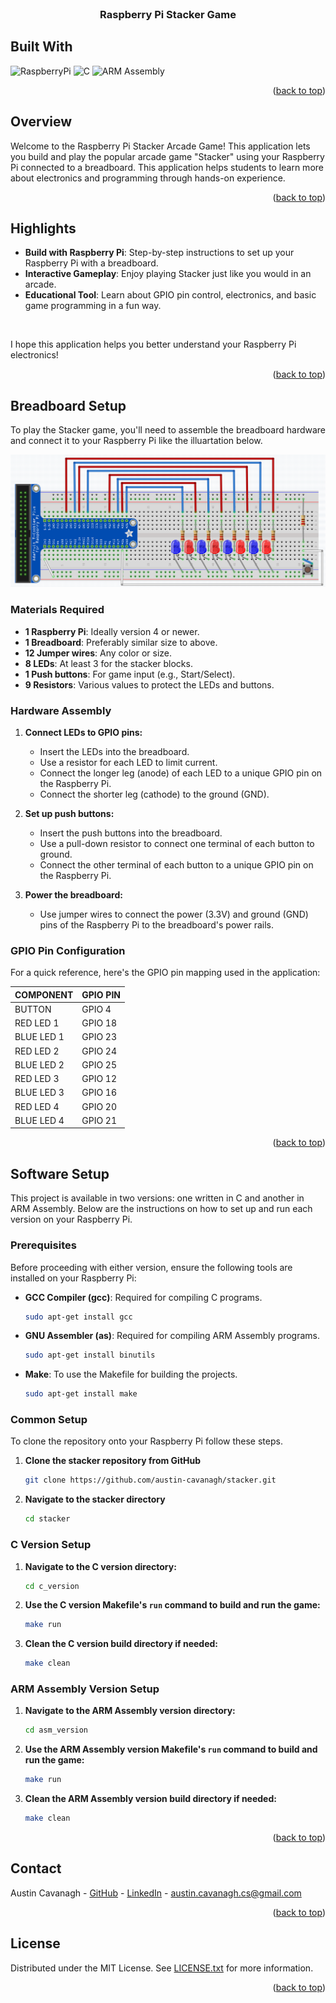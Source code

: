 <div id="readme-top"></div>

<!-- PROJECT TITLE -->

<br />
<div align="center">
  <h3 align="center">Raspberry Pi Stacker Game</h3>
</div>

<!-- BUILT WITH -->

## Built With

![RaspberryPi](https://img.shields.io/badge/Raspberry_Pi-C51A4A?style=for-the-badge&logo=raspberrypi)
![C](https://img.shields.io/badge/C-00599C?style=for-the-badge&logo=c&logoColor=white)
![ARM Assembly](https://img.shields.io/badge/ARM_Assembly-007ACC?style=for-the-badge&logo=arm&logoColor=white)

<p align="right">(<a href="#readme-top">back to top</a>)</p>

<!-- OVERVIEW -->

## Overview

Welcome to the Raspberry Pi Stacker Arcade Game! This application lets you build and play the popular arcade game "Stacker" using your Raspberry Pi connected to a breadboard. This application helps students to learn more about electronics and programming through hands-on experience.

<p align="right">(<a href="#readme-top">back to top</a>)</p>

<!-- HIGHLIGHTS -->

## Highlights

- **Build with Raspberry Pi**: Step-by-step instructions to set up your Raspberry Pi with a breadboard.
- **Interactive Gameplay**: Enjoy playing Stacker just like you would in an arcade.
- **Educational Tool**: Learn about GPIO pin control, electronics, and basic game programming in a fun way.

<br>

I hope this application helps you better understand your Raspberry Pi electronics!

<p align="right">(<a href="#readme-top">back to top</a>)</p>

<!-- BREADBOARD SETUP -->

## Breadboard Setup

To play the Stacker game, you'll need to assemble the breadboard hardware and connect it to your Raspberry Pi like the illuartation below.

![Breadboard Setup](screenshots/breadboard.png)

### Materials Required

- **1 Raspberry Pi**: Ideally version 4 or newer.
- **1 Breadboard**: Preferably similar size to above.
- **12 Jumper wires**: Any color or size.
- **8 LEDs**: At least 3 for the stacker blocks.
- **1 Push buttons**: For game input (e.g., Start/Select).
- **9 Resistors**: Various values to protect the LEDs and buttons.

### Hardware Assembly

1. **Connect LEDs to GPIO pins:**
   - Insert the LEDs into the breadboard.
   - Use a resistor for each LED to limit current.
   - Connect the longer leg (anode) of each LED to a unique GPIO pin on the Raspberry Pi.
   - Connect the shorter leg (cathode) to the ground (GND).

2. **Set up push buttons:**
   - Insert the push buttons into the breadboard.
   - Use a pull-down resistor to connect one terminal of each button to ground.
   - Connect the other terminal of each button to a unique GPIO pin on the Raspberry Pi.

3. **Power the breadboard:**
   - Use jumper wires to connect the power (3.3V) and ground (GND) pins of the Raspberry Pi to the breadboard's power rails.

### GPIO Pin Configuration

For a quick reference, here's the GPIO pin mapping used in the application:

| COMPONENT          | GPIO PIN |
|--------------------|----------|
| BUTTON             | GPIO 4   |
| RED LED 1          | GPIO 18  |
| BLUE LED 1         | GPIO 23  |
| RED LED 2          | GPIO 24  |
| BLUE LED 2         | GPIO 25  |
| RED LED 3          | GPIO 12  |
| BLUE LED 3         | GPIO 16  |
| RED LED 4          | GPIO 20  |
| BLUE LED 4         | GPIO 21  |

<p align="right">(<a href="#readme-top">back to top</a>)</p>

<!-- SOFTWARE SETUP -->

## Software Setup

This project is available in two versions: one written in C and another in ARM Assembly. Below are the instructions on how to set up and run each version on your Raspberry Pi.

<!-- PREREQUISITES -->

### Prerequisites

Before proceeding with either version, ensure the following tools are installed on your Raspberry Pi:

- **GCC Compiler (gcc)**: Required for compiling C programs.
  ```sh
  sudo apt-get install gcc
  ```
  
- **GNU Assembler (as)**: Required for compiling ARM Assembly programs.
  ```sh
  sudo apt-get install binutils
  ```

- **Make**: To use the Makefile for building the projects.
  ```sh
  sudo apt-get install make
  ```

<!-- COMMON SETUP -->

### Common Setup

To clone the repository onto your Raspberry Pi follow these steps.

1. **Clone the stacker repository from GitHub**
   ```sh
   git clone https://github.com/austin-cavanagh/stacker.git
   ```

2. **Navigate to the stacker directory**
   ```sh
   cd stacker
   ```

<!-- C VERSION SETUP -->

### C Version Setup

1. **Navigate to the C version directory:**
   ```sh
   cd c_version
   ```

2. **Use the C version Makefile's `run` command to build and run the game:**
     ```sh
     make run
     ```

3. **Clean the C version build directory if needed:**
     ```sh
     make clean
     ```

<!-- ARM ASSEMBLY VERSION SETUP -->

### ARM Assembly Version Setup

1. **Navigate to the ARM Assembly version directory:**
   ```sh
   cd asm_version
   ```

2. **Use the ARM Assembly version Makefile's `run` command to build and run the game:**
     ```sh
     make run
     ```

3. **Clean the ARM Assembly version build directory if needed:**
     ```sh
     make clean
     ```

<p align="right">(<a href="#readme-top">back to top</a>)</p>

<!-- CONTACT -->

## Contact

Austin Cavanagh - <a href="https://github.com/austin-cavanagh" target="_blank">GitHub</a> - <a href="https://www.linkedin.com/in/austincavanagh/" target="_blank">LinkedIn</a> - austin.cavanagh.cs@gmail.com

<p align="right">(<a href="#readme-top">back to top</a>)</p>

<!-- LICENSE -->

## License

Distributed under the MIT License. See [LICENSE.txt](LICENSE.txt) for more information.

<p align="right">(<a href="#readme-top">back to top</a>)</p>